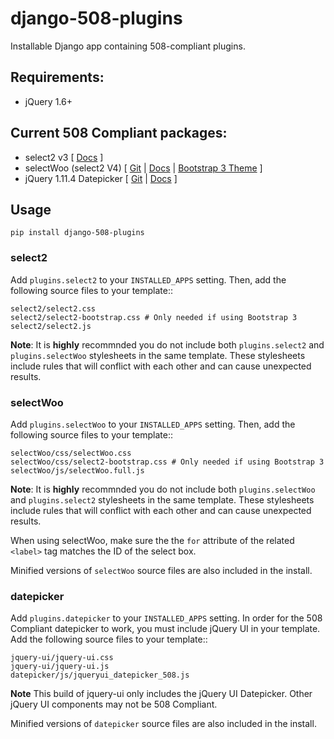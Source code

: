 # django-508-plugins
Installable Django app containing 508-compliant plugins.

## Requirements:

* jQuery 1.6+

## Current 508 Compliant packages:

* select2 v3 [ [Docs](https://select2.github.io/select2/) ]
* selectWoo (select2 V4) [ [Git](https://github.com/woocommerce/selectWoo) | [Docs](https://select2.org/) | [Bootstrap 3 Theme](https://github.com/select2/select2-bootstrap-theme) ]
* jQuery 1.11.4 Datepicker [ [Git](https://github.com/jquery/jquery-ui) | [Docs](https://api.jqueryui.com/datepicker/) ]

## Usage

```
pip install django-508-plugins
```

### select2

Add `plugins.select2` to your `INSTALLED_APPS` setting.  Then, add the following source files to your template::

    select2/select2.css
    select2/select2-bootstrap.css # Only needed if using Bootstrap 3
    select2/select2.js

**Note**:  It is **highly** recommnded you do not include both `plugins.select2` and `plugins.selectWoo` stylesheets in the same template.  These stylesheets include rules that will conflict with each other and can cause unexpected results.

### selectWoo


Add `plugins.selectWoo` to your `INSTALLED_APPS` setting.  Then, add the following source files to your template::

    selectWoo/css/selectWoo.css
    selectWoo/css/select2-bootstrap.css # Only needed if using Bootstrap 3
    selectWoo/js/selectWoo.full.js

**Note**:  It is **highly** recommnded you do not include both `plugins.selectWoo` and `plugins.select2` stylesheets in the same template.  These stylesheets include rules that will conflict with each other and can cause unexpected results.

When using selectWoo, make sure the the `for` attribute of the related `<label>` tag matches the ID of the select box.

Minified versions of `selectWoo` source files are also included in the install.

### datepicker

Add `plugins.datepicker` to your `INSTALLED_APPS` setting.  In order for the 508 Compliant datepicker to work, you must include jQuery UI in your template. Add the following source files to your template::

    jquery-ui/jquery-ui.css
    jquery-ui/jquery-ui.js
    datepicker/js/jqueryui_datepicker_508.js

**Note** This build of jquery-ui only includes the jQuery UI Datepicker.  Other jQuery UI components may not be 508 Compliant.

Minified versions of `datepicker` source files are also included in the install.
